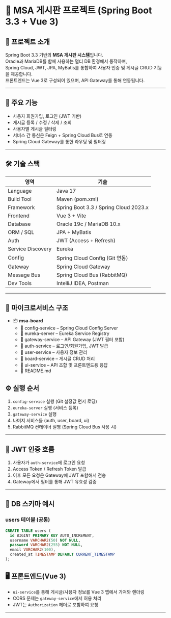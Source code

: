 # 📘 MSA 게시판 프로젝트 (Spring Boot 3.3 + Vue 3)

## 📝 프로젝트 소개

Spring Boot 3.3 기반의 **MSA 게시판 시스템**입니다.  
Oracle과 MariaDB를 함께 사용하는 멀티 DB 환경에서 동작하며,  
Spring Cloud, JWT, JPA, MyBatis를 통합하여 사용자 인증 및 게시글 CRUD 기능을 제공합니다.  
프론트엔드는 Vue 3로 구성되어 있으며, API Gateway를 통해 연동됩니다.

---

## 🧪 주요 기능

- 사용자 회원가입, 로그인 (JWT 기반)
- 게시글 등록 / 수정 / 삭제 / 조회
- 사용자별 게시글 필터링
- 서비스 간 통신은 Feign + Spring Cloud Bus로 연동
- Spring Cloud Gateway를 통한 라우팅 및 필터링

---

## 🛠️ 기술 스택

| 영역 | 기술 |
|------|------|
| Language | Java 17 |
| Build Tool | Maven (pom.xml) |
| Framework | Spring Boot 3.3 / Spring Cloud 2023.x |
| Frontend | Vue 3 + Vite |
| Database | Oracle 19c / MariaDB 10.x |
| ORM / SQL | JPA + MyBatis |
| Auth | JWT (Access + Refresh) |
| Service Discovery | Eureka |
| Config | Spring Cloud Config (Git 연동) |
| Gateway | Spring Cloud Gateway |
| Message Bus | Spring Cloud Bus (RabbitMQ) |
| Dev Tools | IntelliJ IDEA, Postman

---

## 🧱 마이크로서비스 구조

- 📦 **msa-board**
    - 📂 config-service – Spring Cloud Config Server
    - 📂 eureka-server – Eureka Service Registry
    - 📂 gateway-service – API Gateway (JWT 필터 포함)
    - 📂 auth-service – 로그인/회원가입, JWT 발급
    - 📂 user-service – 사용자 정보 관리
    - 📂 board-service – 게시글 CRUD 처리
    - 📂 ui-service – API 조합 및 프론트엔드용 응답
    - 📜 README.md

## ⚙️ 실행 순서

1. `config-service` 실행 (Git 설정값 먼저 로딩)
2. `eureka-server` 실행 (서비스 등록)
3. `gateway-service` 실행
4. 나머지 서비스들 (auth, user, board, ui)
5. RabbitMQ 컨테이너 실행 (Spring Cloud Bus 사용 시)

---

## 🔑 JWT 인증 흐름

1. 사용자가 `auth-service`에 로그인 요청
2. Access Token / Refresh Token 발급
3. 이후 모든 요청은 Gateway에 JWT 포함해서 전송
4. Gateway에서 필터를 통해 JWT 유효성 검증

---

## 🧬 DB 스키마 예시

### users 테이블 (공통)
```sql
CREATE TABLE users (
  id BIGINT PRIMARY KEY AUTO_INCREMENT,
  username VARCHAR2(50) NOT NULL,
  password VARCHAR2(255) NOT NULL,
  email VARCHAR2(100),
  created_at TIMESTAMP DEFAULT CURRENT_TIMESTAMP
);
```

## 🖥️ 프론트엔드(Vue 3)

- `ui-service`를 통해 게시글/사용자 정보를 Vue 3 앱에서 가져와 렌더링
- CORS 문제는 `gateway-service`에서 허용 처리
- JWT는 `Authorization` 헤더로 포함하여 요청

---
